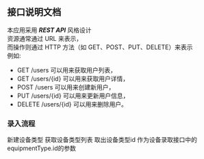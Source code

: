 ## 接口说明文档

本应用采用 ***REST API*** 风格设计<br>
资源通常通过 URL 来表示，<br>
而操作则通过 HTTP 方法（如 GET、POST、PUT、DELETE）来表示<br>
例如:<br>
+ GET /users 可以用来获取用户列表，
+ GET /users/{id} 可以用来获取用户详情，
+ POST /users 可以用来创建新用户，
+ PUT /users/{id} 可以用来更新用户信息，
+ DELETE /users/{id} 可以用来删除用户。

### 录入流程
新建设备类型
获取设备类型列表
取出设备类型id
作为设备录取接口中的 equipmentType.id的参数

### 
